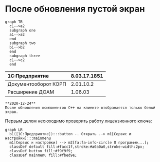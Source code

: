 # После обновления пустой экран

  ```mermaid
  graph TB
    c1-->a2
    subgraph one
    a1-->a2
    end
    subgraph two
    b1-->b2
    end
    subgraph three
    c1-->c2
    end
  ```

|1C:Предприятие|8.03.17.1851
|:--- |:--- 
|Документооборот КОРП|2.01.10.2
|Расширение ДОАМ|1.06.03

``` danger
**2020-12-24**  
После обновления компонентов C++ на клиенте отображается только белый экран.
```

Первым делом неоюходимо проверить работу лицензионного ключа:
``` mermaid
graph LR
  b1([1С:Предприятие]):::button -. Открыть .-> m1[Сервис и настройки]:::mainmenu
  m1[Сервис и настройки] --> m2[fa:fa-info-circle О программе...];
  classDef default fill:#facc1f,stroke:#a0a0a0,stroke-width:2px;
  classDef button fill:#f9f9f9;
  classDef mainmenu fill:#fbed9e;
```
